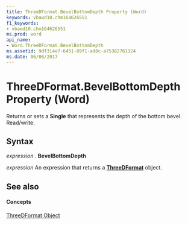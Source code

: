 ```yaml
---
title: ThreeDFormat.BevelBottomDepth Property (Word)
keywords: vbawd10.chm164626551
f1_keywords:
- vbawd10.chm164626551
ms.prod: word
api_name:
- Word.ThreeDFormat.BevelBottomDepth
ms.assetid: 9df314e7-6451-89f1-ad8c-a75382761324
ms.date: 06/08/2017
---
```



# ThreeDFormat.BevelBottomDepth Property (Word)

Returns or sets a **Single** that represents the depth of the bottom bevel. Read/write.


## Syntax

 _expression_ . **BevelBottomDepth**

 _expression_ An expression that returns a **[ThreeDFormat](threedformat-object-word.md)** object.


## See also


#### Concepts


[ThreeDFormat Object](threedformat-object-word.md)

